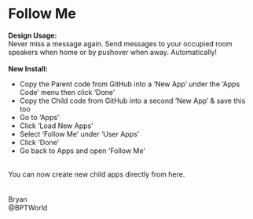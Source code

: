# Follow Me
<b>Design Usage:</b><br>
Never miss a message again. Send messages to your occupied room speakers when home or by pushover when away. Automatically!<br><br>
<b>New Install:</b><br>
* Copy the Parent code from GitHub into a ‘New App’ under the ‘Apps Code’ menu then click ‘Done’
* Copy the Child code from GitHub into a second ‘New App’ & save this too
* Go to ‘Apps’
* Click ‘Load New Apps’
* Select ‘Follow Me’ under ‘User Apps’
* Click 'Done'
* Go back to Apps and open 'Follow Me'
<br>
You can now create new child apps directly from here.<br><br>

<br>
Bryan<br>
@BPTWorld
